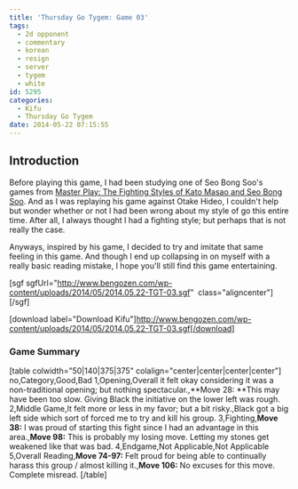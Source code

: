 ```yaml
---
title: 'Thursday Go Tygem: Game 03'
tags:
  - 2d opponent
  - commentary
  - korean
  - resign
  - server
  - tygem
  - white
id: 5295
categories:
  - Kifu
  - Thursday Go Tygem
date: 2014-05-22 07:15:55
---
```


## Introduction

Before playing this game, I had been studying one of Seo Bong Soo's games from [Master Play: The Fighting Styles of Kato Masao and Seo Bong Soo](http://www.bengozen.com/book-review-fighting-styles-kato-masao-seo-bong-soo/ "Book Review: The Fighting Styles of Kato Masao and Seo Bong Soo"). And as I was replaying his game against Otake Hideo, I couldn't help but wonder whether or not I had been wrong about my style of go this entire time. After all, I always thought I had a fighting style; but perhaps that is not really the case.

Anyways, inspired by his game, I decided to try and imitate that same feeling in this game. And though I end up collapsing in on myself with a really basic reading mistake, I hope you'll still find this game entertaining.

[sgf sgfUrl="http://www.bengozen.com/wp-content/uploads/2014/05/2014.05.22-TGT-03.sgf"  class="aligncenter"][/sgf]

[download label="Download Kifu"]http://www.bengozen.com/wp-content/uploads/2014/05/2014.05.22-TGT-03.sgf[/download]

### Game Summary

[table colwidth="50|140|375|375" colalign="center|center|center|center"]
no,Category,Good,Bad
1,Opening,Overall it felt okay considering it was a non-traditional opening; but nothing spectacular.,**Move 28: **This may have been too slow. Giving Black the initiative on the lower left was rough.
2,Middle Game,It felt more or less in my favor; but a bit risky.,Black got a big left side which sort of forced me to try and kill his group.
3,Fighting,**Move 38:** I was proud of starting this fight since I had an advantage in this area.,**Move 98:** This is probably my losing move. Letting my stones get weakened like that was bad.
4,Endgame,Not Applicable,Not Applicable
5,Overall Reading,**Move 74-97:** Felt proud for being able to continually harass this group / almost killing it.,**Move 106:** No excuses for this move. Complete misread.
[/table]